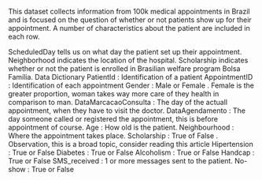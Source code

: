 This dataset collects information from 100k medical appointments in Brazil and is focused on the question of whether or not patients show up for their appointment. A number of characteristics about the patient are included in each row.

ScheduledDay tells us on what day the patient set up their appointment.
Neighborhood indicates the location of the hospital.
Scholarship indicates whether or not the patient is enrolled in Brasilian welfare program Bolsa Família.
Data Dictionary
PatientId : Identification of a patient
AppointmentID : Identification of each appointment
Gender : Male or Female . Female is the greater proportion, woman takes way more care of they health in comparison to man.
DataMarcacaoConsulta : The day of the actuall appointment, when they have to visit the doctor.
DataAgendamento : The day someone called or registered the appointment, this is before appointment of course.
Age : How old is the patient.
Neighbourhood : Where the appointment takes place.
Scholarship : True of False . Observation, this is a broad topic, consider reading this article
Hipertension : True or False
Diabetes : True or False
Alcoholism : True or False
Handcap : True or False
SMS_received : 1 or more messages sent to the patient.
No-show : True or False 
 
